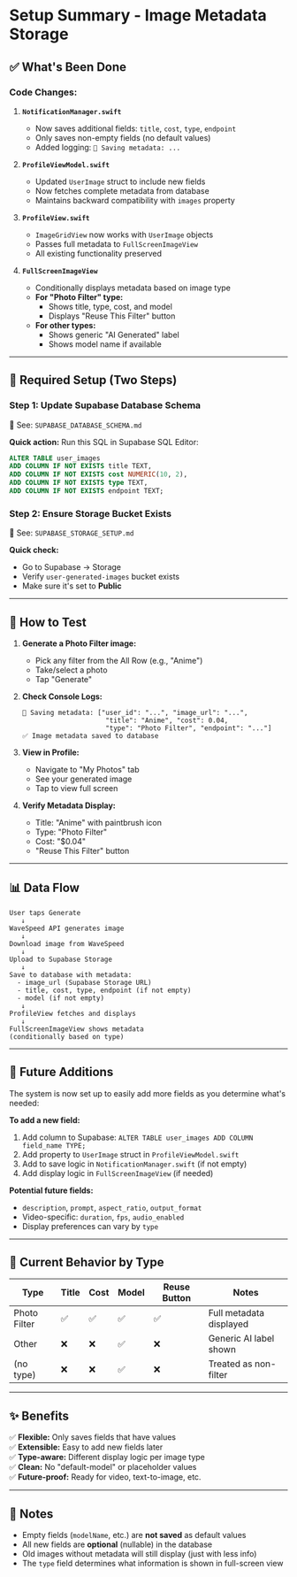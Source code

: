 # Setup Summary - Image Metadata Storage

## ✅ What's Been Done

### Code Changes:

1. **`NotificationManager.swift`**
   - Now saves additional fields: `title`, `cost`, `type`, `endpoint`
   - Only saves non-empty fields (no default values)
   - Added logging: `📝 Saving metadata: ...`

2. **`ProfileViewModel.swift`**
   - Updated `UserImage` struct to include new fields
   - Now fetches complete metadata from database
   - Maintains backward compatibility with `images` property

3. **`ProfileView.swift`**
   - `ImageGridView` now works with `UserImage` objects
   - Passes full metadata to `FullScreenImageView`
   - All existing functionality preserved

4. **`FullScreenImageView`**
   - Conditionally displays metadata based on image type
   - **For "Photo Filter" type:**
     - Shows title, type, cost, and model
     - Displays "Reuse This Filter" button
   - **For other types:**
     - Shows generic "AI Generated" label
     - Shows model name if available

---

## 🔧 Required Setup (Two Steps)

### Step 1: Update Supabase Database Schema
📄 See: `SUPABASE_DATABASE_SCHEMA.md`

**Quick action:** Run this SQL in Supabase SQL Editor:
```sql
ALTER TABLE user_images
ADD COLUMN IF NOT EXISTS title TEXT,
ADD COLUMN IF NOT EXISTS cost NUMERIC(10, 2),
ADD COLUMN IF NOT EXISTS type TEXT,
ADD COLUMN IF NOT EXISTS endpoint TEXT;
```

### Step 2: Ensure Storage Bucket Exists
📄 See: `SUPABASE_STORAGE_SETUP.md`

**Quick check:**
- Go to Supabase → Storage
- Verify `user-generated-images` bucket exists
- Make sure it's set to **Public**

---

## 🎯 How to Test

1. **Generate a Photo Filter image:**
   - Pick any filter from the All Row (e.g., "Anime")
   - Take/select a photo
   - Tap "Generate"

2. **Check Console Logs:**
   ```
   📝 Saving metadata: ["user_id": "...", "image_url": "...", 
                        "title": "Anime", "cost": 0.04, 
                        "type": "Photo Filter", "endpoint": "..."]
   ✅ Image metadata saved to database
   ```

3. **View in Profile:**
   - Navigate to "My Photos" tab
   - See your generated image
   - Tap to view full screen

4. **Verify Metadata Display:**
   - Title: "Anime" with paintbrush icon
   - Type: "Photo Filter"
   - Cost: "$0.04"
   - "Reuse This Filter" button

---

## 📊 Data Flow

```
User taps Generate
   ↓
WaveSpeed API generates image
   ↓
Download image from WaveSpeed
   ↓
Upload to Supabase Storage
   ↓
Save to database with metadata:
  - image_url (Supabase Storage URL)
  - title, cost, type, endpoint (if not empty)
  - model (if not empty)
   ↓
ProfileView fetches and displays
   ↓
FullScreenImageView shows metadata
(conditionally based on type)
```

---

## 🔮 Future Additions

The system is now set up to easily add more fields as you determine what's needed:

**To add a new field:**
1. Add column to Supabase: `ALTER TABLE user_images ADD COLUMN field_name TYPE;`
2. Add property to `UserImage` struct in `ProfileViewModel.swift`
3. Add to save logic in `NotificationManager.swift` (if not empty)
4. Add display logic in `FullScreenImageView` (if needed)

**Potential future fields:**
- `description`, `prompt`, `aspect_ratio`, `output_format`
- Video-specific: `duration`, `fps`, `audio_enabled`
- Display preferences can vary by `type`

---

## 🎨 Current Behavior by Type

| Type          | Title | Cost | Model | Reuse Button | Notes                    |
|---------------|-------|------|-------|--------------|--------------------------|
| Photo Filter  | ✅    | ✅   | ✅    | ✅           | Full metadata displayed  |
| Other         | ❌    | ❌   | ✅    | ❌           | Generic AI label shown   |
| (no type)     | ❌    | ❌   | ✅    | ❌           | Treated as non-filter    |

---

## ✨ Benefits

✅ **Flexible:** Only saves fields that have values  
✅ **Extensible:** Easy to add new fields later  
✅ **Type-aware:** Different display logic per image type  
✅ **Clean:** No "default-model" or placeholder values  
✅ **Future-proof:** Ready for video, text-to-image, etc.  

---

## 📝 Notes

- Empty fields (`modelName`, etc.) are **not saved** as default values
- All new fields are **optional** (nullable) in the database
- Old images without metadata will still display (just with less info)
- The `type` field determines what information is shown in full-screen view

